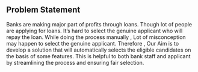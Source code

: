 ## Problem Statement 
Banks are making major part of profits through loans. Though lot of people are applying for loans. It’s hard to select the genuine applicant who will repay the loan. While doing the process manually , Lot of misconception may happen to select the genuine applicant. Therefore , Our Aim is to develop a solution that will automatically selects the eligible candidates on the basis of some features.  This is helpful to both bank staff and applicant by streamlining the process and ensuring fair selection.


